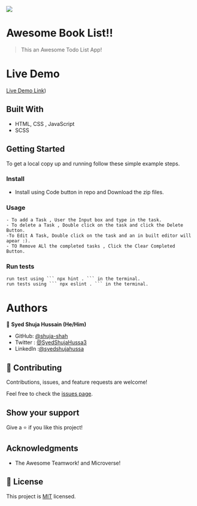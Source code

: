 ![](https://img.shields.io/badge/Microverse-blueviolet)

# Awesome Book List!!

> This an Awesome Todo List App!

# Live Demo

[Live Demo Link](https://shuja-shah.github.io/Awesome-ToDoList/dist/))

## Built With

- HTML, CSS , JavaScript
- SCSS



## Getting Started




To get a local copy up and running follow these simple example steps.


### Install
 - Install using Code button in repo and Download the zip files. 

### Usage
    - To add a Task , User the Input box and type in the task.
    - To delete a Task , Double click on the task and click the Delete Button.
    -To Edit A Task, Double click on the task and an in built editor will apear :).
    - TO Remove ALl the completed tasks , Click the Clear Completed Button.

### Run tests
    run test using ``` npx hint . ``` in the terminal.
    run tests using ``` npx eslint . ``` in the terminal.



# Authors

👤 **Syed Shuja Hussain (He/Him)**

- GitHub: [@shuja-shah](https://github.com/shuja-shah)
- Twitter : [@SyedShujaHussa3](https://twitter.com/SyedShujaHussa3)
- LinkedIn :[@syedshujahussa](https://www.linkedin.com/in/syedshujahussa/)



## 🤝 Contributing

Contributions, issues, and feature requests are welcome!

Feel free to check the [issues page](../../issues/).

## Show your support

Give a ⭐️ if you like this project!

## Acknowledgments

- The Awesome Teamwork! and Microverse!

## 📝 License

This project is [MIT](./MIT.md) licensed.
